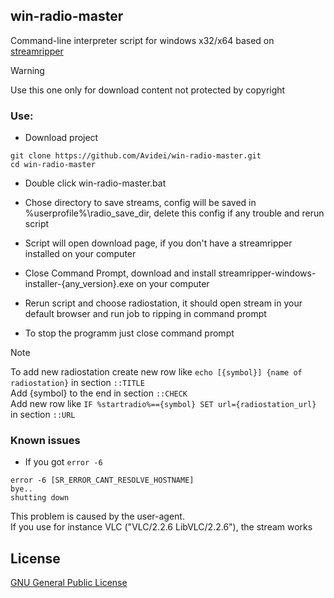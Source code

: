 ## win-radio-master

Command-line interpreter script for windows x32/x64 based on [streamripper](https://github.com/streamripper/streamripper) <br>


> [!Warning]
> Use this one only for download content not protected by copyright

### Use:

* Download project
```console
git clone https://github.com/Avidei/win-radio-master.git
cd win-radio-master
```

* Double click win-radio-master.bat

* Chose directory to save streams, config will be saved in %userprofile%\radio_save_dir, delete this config if any trouble and rerun script

* Script will open download page, if you don't have a streamripper installed on your computer

* Close Command Prompt, download and install streamripper-windows-installer-{any_version}.exe on your computer

* Rerun script and choose radiostation, it should open stream in your default browser and run job to ripping in command prompt

* To stop the programm just close command prompt

> [!Note]
> To add new radiostation create new row like `echo [{symbol}] {name of radiostation}` in section `::TITLE`<br>
> Add {symbol} to the end in section `::CHECK`<br>
> Add new row like `IF %startradio%=={symbol} SET url={radiostation_url}` in section `::URL`

### Known issues

* If you got `error -6`

```console
error -6 [SR_ERROR_CANT_RESOLVE_HOSTNAME]
bye..
shutting down
```

This problem is caused by the user-agent. <br>
If you use for instance VLC ("VLC/2.2.6 LibVLC/2.2.6"), the stream works

## License

[GNU General Public License](https://www.gnu.org/licenses/gpl-3.0.html)





